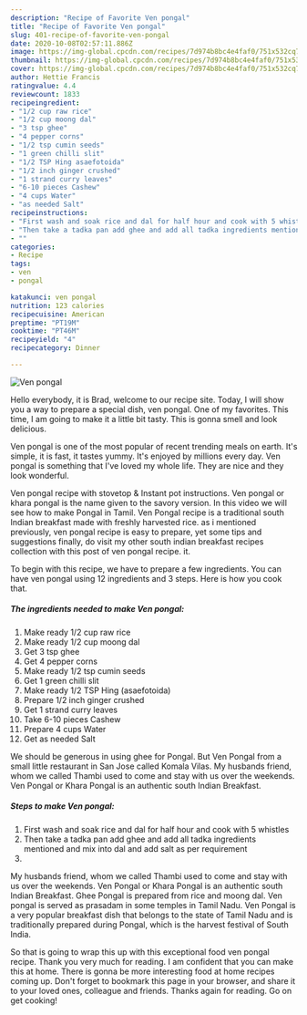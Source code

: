 ```yaml
---
description: "Recipe of Favorite Ven pongal"
title: "Recipe of Favorite Ven pongal"
slug: 401-recipe-of-favorite-ven-pongal
date: 2020-10-08T02:57:11.886Z
image: https://img-global.cpcdn.com/recipes/7d974b8bc4e4faf0/751x532cq70/ven-pongal-recipe-main-photo.jpg
thumbnail: https://img-global.cpcdn.com/recipes/7d974b8bc4e4faf0/751x532cq70/ven-pongal-recipe-main-photo.jpg
cover: https://img-global.cpcdn.com/recipes/7d974b8bc4e4faf0/751x532cq70/ven-pongal-recipe-main-photo.jpg
author: Hettie Francis
ratingvalue: 4.4
reviewcount: 1833
recipeingredient:
- "1/2 cup raw rice"
- "1/2 cup moong dal"
- "3 tsp ghee"
- "4 pepper corns"
- "1/2 tsp cumin seeds"
- "1 green chilli slit"
- "1/2 TSP Hing asaefotoida"
- "1/2 inch ginger crushed"
- "1 strand curry leaves"
- "6-10 pieces Cashew"
- "4 cups Water"
- "as needed Salt"
recipeinstructions:
- "First wash and soak rice and dal for half hour and cook with 5 whistles"
- "Then take a tadka pan add ghee and add all tadka ingredients mentioned and mix into dal and add salt as per requirement"
- ""
categories:
- Recipe
tags:
- ven
- pongal

katakunci: ven pongal 
nutrition: 123 calories
recipecuisine: American
preptime: "PT19M"
cooktime: "PT46M"
recipeyield: "4"
recipecategory: Dinner

---
```



![Ven pongal](https://img-global.cpcdn.com/recipes/7d974b8bc4e4faf0/751x532cq70/ven-pongal-recipe-main-photo.jpg)

Hello everybody, it is Brad, welcome to our recipe site. Today, I will show you a way to prepare a special dish, ven pongal. One of my favorites. This time, I am going to make it a little bit tasty. This is gonna smell and look delicious.

Ven pongal is one of the most popular of recent trending meals on earth. It's simple, it is fast, it tastes yummy. It's enjoyed by millions every day. Ven pongal is something that I've loved my whole life. They are nice and they look wonderful.

Ven pongal recipe with stovetop &amp; Instant pot instructions. Ven pongal or khara pongal is the name given to the savory version. In this video we will see how to make Pongal in Tamil. Ven Pongal recipe is a traditional south Indian breakfast made with freshly harvested rice. as i mentioned previously, ven pongal recipe is easy to prepare, yet some tips and suggestions finally, do visit my other south indian breakfast recipes collection with this post of ven pongal recipe. it.


To begin with this recipe, we have to prepare a few ingredients. You can have ven pongal using 12 ingredients and 3 steps. Here is how you cook that.

<!--inarticleads1-->

##### The ingredients needed to make Ven pongal:

1. Make ready 1/2 cup raw rice
1. Make ready 1/2 cup moong dal
1. Get 3 tsp ghee
1. Get 4 pepper corns
1. Make ready 1/2 tsp cumin seeds
1. Get 1 green chilli slit
1. Make ready 1/2 TSP Hing (asaefotoida​)
1. Prepare 1/2 inch ginger crushed
1. Get 1 strand curry leaves
1. Take 6-10 pieces Cashew
1. Prepare 4 cups Water
1. Get as needed Salt


We should be generous in using ghee for Pongal. But Ven Pongal from a small little restaurant in San Jose called Komala Vilas. My husbands friend, whom we called Thambi used to come and stay with us over the weekends. Ven Pongal or Khara Pongal is an authentic south Indian Breakfast. 

<!--inarticleads2-->

##### Steps to make Ven pongal:

1. First wash and soak rice and dal for half hour and cook with 5 whistles
1. Then take a tadka pan add ghee and add all tadka ingredients mentioned and mix into dal and add salt as per requirement
1. 


My husbands friend, whom we called Thambi used to come and stay with us over the weekends. Ven Pongal or Khara Pongal is an authentic south Indian Breakfast. Ghee Pongal is prepared from rice and moong dal. Ven pongal is served as prasadam in some temples in Tamil Nadu. Ven Pongal is a very popular breakfast dish that belongs to the state of Tamil Nadu and is traditionally prepared during Pongal, which is the harvest festival of South India. 

So that is going to wrap this up with this exceptional food ven pongal recipe. Thank you very much for reading. I am confident that you can make this at home. There is gonna be more interesting food at home recipes coming up. Don't forget to bookmark this page in your browser, and share it to your loved ones, colleague and friends. Thanks again for reading. Go on get cooking!
